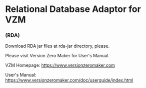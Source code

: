 # Relational Database Adaptor for VZM
### (RDA)

Download RDA jar files at rda-jar directory, please.

Please visit Version Zero Maker for User's Manual.

VZM Homepage: https://www.versionzeromaker.com

User's Manual: https://www.versionzeromaker.com/doc/userguide/index.html


<!--
Memo: git config http.postbuffer 524288000
-->
